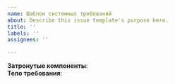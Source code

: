 ```yaml
---
name: Шаблон системных требований
about: Describe this issue template's purpose here.
title: ''
labels: ''
assignees: ''

---
```


**Затронутые компоненты**:  
**Тело требования**:
